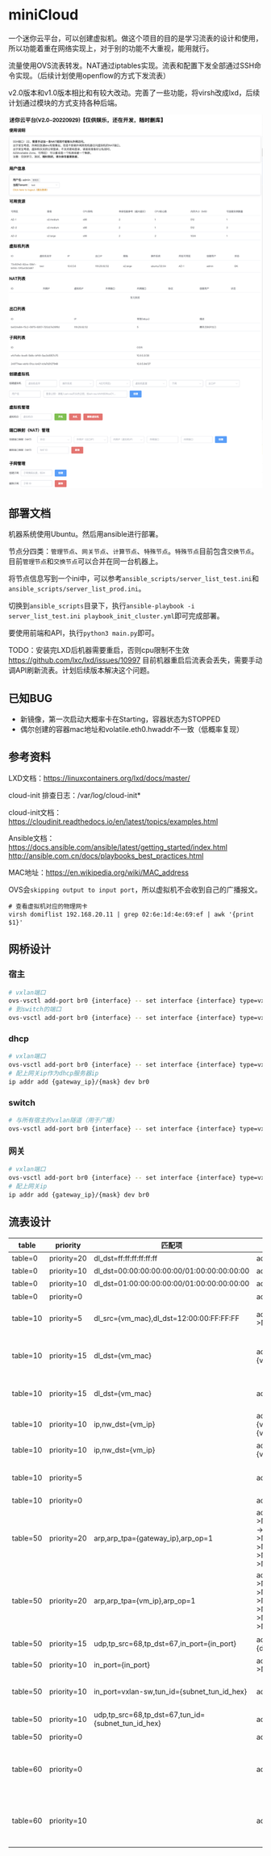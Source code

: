 # miniCloud

一个迷你云平台，可以创建虚拟机。做这个项目的目的是学习流表的设计和使用，所以功能着重在网络实现上，对于别的功能不大重视，能用就行。

流量使用OVS流表转发。NAT通过iptables实现。流表和配置下发全部通过SSH命令实现。（后续计划使用openflow的方式下发流表）

v2.0版本和v1.0版本相比和有较大改动。完善了一些功能，将virsh改成lxd，后续计划通过模块的方式支持各种后端。

![screenshot](mini_cloud_screenshot.png)

## 部署文档

机器系统使用Ubuntu。然后用ansible进行部署。

节点分四类：`管理节点`、`网关节点`、`计算节点`、`特殊节点`。`特殊节点`目前包含`交换节点`。 目前`管理节点`和`交换节点`可以合并在同一台机器上。

将节点信息写到一个ini中，可以参考`ansible_scripts/server_list_test.ini`和`ansible_scripts/server_list_prod.ini`。

切换到`ansible_scripts`目录下，执行`ansible-playbook -i server_list_test.ini playbook_init_cluster.yml`即可完成部署。

要使用前端和API，执行`python3 main.py`即可。

TODO：安装完LXD后机器需要重启，否则cpu限制不生效 https://github.com/lxc/lxd/issues/10997 目前机器重启后流表会丢失，需要手动调API刷新流表。计划后续版本解决这个问题。

## 已知BUG

- 新镜像，第一次启动大概率卡在Starting，容器状态为STOPPED
- 偶尔创建的容器mac地址和volatile.eth0.hwaddr不一致（低概率复现）

## 参考资料

LXD文档：https://linuxcontainers.org/lxd/docs/master/

cloud-init 排查日志：/var/log/cloud-init*

cloud-init文档：https://cloudinit.readthedocs.io/en/latest/topics/examples.html

Ansible文档：https://docs.ansible.com/ansible/latest/getting_started/index.html http://ansible.com.cn/docs/playbooks_best_practices.html

MAC地址：https://en.wikipedia.org/wiki/MAC_address

OVS会`skipping output to input port`，所以虚拟机不会收到自己的广播报文。

```
# 查看虚拟机对应的物理网卡
virsh domiflist 192.168.20.11 | grep 02:6e:1d:4e:69:ef | awk '{print $1}'
```

## 网桥设计

### 宿主

```bash
# vxlan端口
ovs-vsctl add-port br0 {interface} -- set interface {interface} type=vxlan options:local_ip={ip} options:key=flow options:remote_ip=flow
# 到switch的端口
ovs-vsctl add-port br0 {interface} -- set interface {interface} type=vxlan options:remote_ip={ip} options:key=flow
```

### dhcp

```bash
# vxlan端口
ovs-vsctl add-port br0 {interface} -- set interface {interface} type=vxlan options:local_ip={ip} options:key=flow
# 配上网关ip作为dhcp服务器ip
ip addr add {gateway_ip}/{mask} dev br0
```

### switch

```bash
# 与所有宿主的vxlan隧道（用于广播）
ovs-vsctl add-port br0 {interface} -- set interface {interface} type=vxlan options:remote_ip={ip} options:key=flow
```

### 网关

```bash
# vxlan端口
ovs-vsctl add-port br0 {interface} -- set interface {interface} type=vxlan options:local_ip={ip} options:key=flow
# 配上网关ip
ip addr add {gateway_ip}/{mask} dev br0
```

## 流表设计

| table    | priority    | 匹配项                                                | action                                                                                                                                                                                                                                                                                      | 备注                                                   |
|----------|-------------|----------------------------------------------------|---------------------------------------------------------------------------------------------------------------------------------------------------------------------------------------------------------------------------------------------------------------------------------------------|------------------------------------------------------|
| table=0  | priority=20 | dl_dst=ff:ff:ff:ff:ff:ff                           | actions="resubmit(,50)"                                                                                                                                                                                                                                                                     | 广播流量                                                 |
| table=0  | priority=10 | dl_dst=00:00:00:00:00:00/01:00:00:00:00:00         | actions="resubmit(,10)"                                                                                                                                                                                                                                                                     | 单播流量                                                 |
| table=0  | priority=10 | dl_dst=01:00:00:00:00:00/01:00:00:00:00:00         | actions="resubmit(,50)"                                                                                                                                                                                                                                                                     | 组播流量                                                 |
| table=0  | priority=0  |                                                    | actions=drop                                                                                                                                                                                                                                                                                | 默认流                                                  |
| table=10 | priority=5  | dl_src={vm_mac},dl_dst=12:00:00:FF:FF:FF           | actions=load:"{gateway_service_ip_hex}->NXM_NX_TUN_IPV4_DST[]",vxlan-int                                                                                                                                                                                                                    | vm到网关的流量(网关mac地址固定为12:00:00:FF:FF:FF)                |
| table=10 | priority=15 | dl_dst={vm_mac}                                    | actions=load:"{subnet_tun_id_hex}->NXM_NX_TUN_ID[]",load:"{vm_host_ip_hex}->NXM_NX_TUN_IPV4_DST[]",vxlan-int                                                                                                                                                                                | 同子网vm到远程vm的流量，填入tun_id和dst后从vxlan-int接口发出去           |
| table=10 | priority=15 | dl_dst={vm_mac}                                    | actions={vm_interface}                                                                                                                                                                                                                                                                      | 同子网vm到本地vm的流量，从对应接口发出去                               |
| table=10 | priority=10 | ip,nw_dst={vm_ip}                                  | actions=mod_dl_src:"12:00:00:FF:FF:FF",mod_dl_dst:"{vm_mac}",load:"{subnet_tun_id_hex}->NXM_NX_TUN_ID[]",load:"{vm_host_ip_hex}->NXM_NX_TUN_IPV4_DST[]",vxlan-int                                                                                                                           | 不同子网vm到远程vm的流量                                       |
| table=10 | priority=10 | ip,nw_dst={vm_ip}                                  | actions=mod_dl_src:"12:00:00:FF:FF:FF",mod_dl_dst:"{vm_mac}",{vm_interface}                                                                                                                                                                                                                 | 不同子网vm到本地vm的流量                                       |
| table=10 | priority=5  |                                                    | actions=local                                                                                                                                                                                                                                                                               | 网关节点，把流量发到本地网桥（然后NAT）                                |
| table=10 | priority=0  |                                                    | actions=drop                                                                                                                                                                                                                                                                                | 默认流                                                  |
| table=50 | priority=20 | arp,arp_tpa={gateway_ip},arp_op=1                  | actions=move:"NXM_OF_ETH_SRC[]->NXM_OF_ETH_DST[]",mod_dl_src:"12:00:00:FF:FF:FF",load:"0x02->NXM_OF_ARP_OP[]",move:"NXM_NX_ARP_SHA[]->NXM_NX_ARP_THA[]",load:"0x120000FFFFFF->NXM_NX_ARP_SHA[]",move:"NXM_OF_ARP_SPA[]->NXM_OF_ARP_TPA[]",load:"{gateway_ip_hex}->NXM_OF_ARP_SPA[]",in_port | vm到网关的arp请求（宿主代答）                                    |
| table=50 | priority=20 | arp,arp_tpa={vm_ip},arp_op=1                       | actions=move:"NXM_OF_ETH_SRC[]->NXM_OF_ETH_DST[]",mod_dl_src:"{vm_mac}",load:"0x02->NXM_OF_ARP_OP[]",move:"NXM_NX_ARP_SHA[]->NXM_NX_ARP_THA[]",load:"{vm_mac_hex}->NXM_NX_ARP_SHA[]",move:"NXM_OF_ARP_SPA[]->NXM_OF_ARP_TPA[]",load:"{vm_ip_hex}->NXM_OF_ARP_SPA[]",in_port                 | 对vm的arp请求（宿主/网关代答）                                   |
| table=50 | priority=15 | udp,tp_src=68,tp_dst=67,in_port={in_port}          | actions=load:"{subnet_tun_id_hex}->NXM_NX_TUN_ID[]",load:"{dhcp_server_hex}->NXM_NX_TUN_IPV4_DST[]",vxlan-int                                                                                                                                                                               | DHCP报文，发往DHCP服务器                                     |
| table=50 | priority=10 | in_port={in_port}                                  | actions=load:"{subnet_tun_id_hex}->NXM_NX_TUN_ID[]","resubmit(,60)"                                                                                                                                                                                                                         | 根据inport设置tunid                                      |
| table=50 | priority=10 | in_port=vxlan-sw,tun_id={subnet_tun_id_hex}        | actions={out_ports}                                                                                                                                                                                                                                                                         | inport是vxlan则根据tunid发到本地端口                           |
| table=50 | priority=10 | udp,tp_src=68,tp_dst=67,tun_id={subnet_tun_id_hex} | actions={out_ports}                                                                                                                                                                                                                                                                         | DHCP报文，发往本地vm                                        |
| table=50 | priority=0  |                                                    | actions="resubmit(,60)"                                                                                                                                                                                                                                                                     | 默认流                                                  |
| table=60 | priority=0  |                                                    | actions="clone(resubmit(vxlan-sw,50)),vxlan-sw"                                                                                                                                                                                                                                             | 普通节点，复制一个包修改in_port到50表（发到本地的端口），同时发送到switch         |
| table=60 | priority=10 |                                                    | actions=all                                                                                                                                                                                                                                                                                 | switch节点，广播到除入接口外所有接口 (flood其实也行，因为目前端口没有配置no-flood) |
